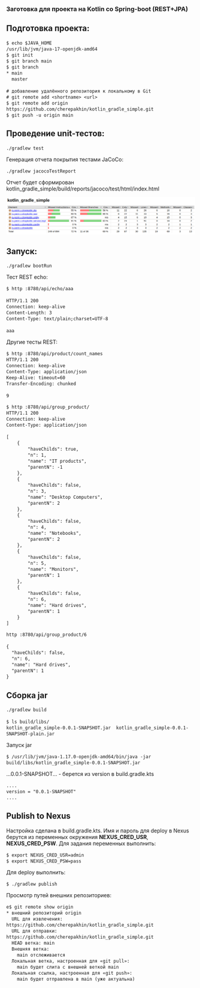 ### Заготовка для проекта на Kotlin со Spring-boot (REST+JPA)

## Подготовка проекта:

````shell
$ echo $JAVA_HOME
/usr/lib/jvm/java-17-openjdk-amd64
$ git init
$ git branch main
$ git branch
* main
  master
  
# добавление удалённого репозитория к локальному в Git
# git remote add <shortname> <url>  
$ git remote add origin https://github.com/cherepakhin/kotlin_gradle_simple.git
$ git push -u origin main
````

## Проведение unit-тестов:

````shell
./gradlew test
````

Генерация отчета покрытия тестами JaCoCo:

````shell
./gradlew jacocoTestReport
````

Отчет будет сформирован kotlin_gradle_simple/build/reports/jacoco/test/html/index.html

![jacoco_report.png](doc/jacoco_report.png)


## Запуск:

````shell
./gradlew bootRun
````

Тест REST echo:

````shell
$ http :8780/api/echo/aaa

HTTP/1.1 200 
Connection: keep-alive
Content-Length: 3
Content-Type: text/plain;charset=UTF-8

aaa

````

Другие тесты REST:

````shell
$ http :8780/api/product/count_names
HTTP/1.1 200
Connection: keep-alive
Content-Type: application/json
Keep-Alive: timeout=60
Transfer-Encoding: chunked

9

````

````shell
$ http :8780/api/group_product/
HTTP/1.1 200 
Connection: keep-alive
Content-Type: application/json

[
    {
        "haveChilds": true,
        "n": 1,
        "name": "IT products",
        "parentN": -1
    },
    {
        "haveChilds": false,
        "n": 3,
        "name": "Desktop Computers",
        "parentN": 2
    },
    {
        "haveChilds": false,
        "n": 4,
        "name": "Notebooks",
        "parentN": 2
    },
    {
        "haveChilds": false,
        "n": 5,
        "name": "Monitors",
        "parentN": 1
    },
    {
        "haveChilds": false,
        "n": 6,
        "name": "Hard drives",
        "parentN": 1
    }
]
````

````shell
http :8780/api/group_product/6

{
  "haveChilds": false,
  "n": 6,
  "name": "Hard drives",
  "parentN": 1
}
````

## Сборка jar

````shell
./gradlew build

$ ls build/libs/
kotlin_gradle_simple-0.0.1-SNAPSHOT.jar  kotlin_gradle_simple-0.0.1-SNAPSHOT-plain.jar
````

Запуск jar

````shell
$ /usr/lib/jvm/java-1.17.0-openjdk-amd64/bin/java -jar build/libs/kotlin_gradle_simple-0.0.1-SNAPSHOT.jar
````

...0.0.1-SNAPSHOT... - берется из version в build.gradle.kts

````shell
....
version = "0.0.1-SNAPSHOT"
....
````

## Publish to Nexus

Настройка сделана в build.gradle.kts.
Имя и пароль для deploy в Nexus берутся из переменных окружения __NEXUS_CRED_USR__, __NEXUS_CRED_PSW__. 
Для задания переменных выполнить:

````shell
$ export NEXUS_CRED_USR=admin 
$ export NEXUS_CRED_PSW=pass 
````

Для deploy выполнить:

````shell
$ ./gradlew publish
````

Просмотр путей внешних репозиториев:

````shell
e$ git remote show origin
* внешний репозиторий origin
  URL для извлечения: https://github.com/cherepakhin/kotlin_gradle_simple.git
  URL для отправки: https://github.com/cherepakhin/kotlin_gradle_simple.git
  HEAD ветка: main
  Внешняя ветка:
    main отслеживается
  Локальная ветка, настроенная для «git pull»:
    main будет слита с внешней веткой main
  Локальная ссылка, настроенная для «git push»:
    main будет отправлена в main (уже актуальна)
````